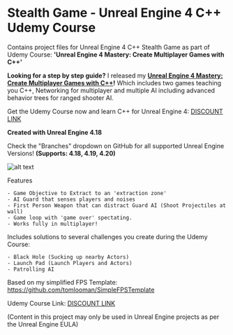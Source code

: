 # Stealth Game - Unreal Engine 4 C++ Udemy Course

Contains project files for Unreal Engine 4 C++ Stealth Game as part of Udemy Course: **'Unreal Engine 4 Mastery: Create Multiplayer Games with C++'**

**Looking for a step by step guide?** I released my **[Unreal Engine 4 Mastery: Create Multiplayer Games with C++](https://www.udemy.com/unrealengine-cpp/?couponCode=TLGH14)!** Which includes two games teaching you C++, Networking for multiplayer and multiple AI including advanced behavior trees for ranged shooter AI.

Get the Udemy Course now and learn C++ for Unreal Engine 4: [DISCOUNT LINK](https://www.udemy.com/unrealengine-cpp/?couponCode=TLGH14)

**Created with Unreal Engine 4.18**

Check the "Branches" dropdown on GitHub for all supported Unreal Engine Versions! **(Supports: 4.18, 4.19, 4.20)**

![alt text](http://www.tomlooman.com/wp-content/uploads/2017/12/Thumb_MainUE4Course30_header.jpg)

Features

	- Game Objective to Extract to an 'extraction zone'
	- AI Guard that senses players and noises
	- First Person Weapon that can distract Guard AI (Shoot Projectiles at wall)
	- Game loop with 'game over' spectating.
	- Works fully in multiplayer!

Includes solutions to several challenges you create during the Udemy Course:

	- Black Hole (Sucking up nearby Actors)
	- Launch Pad (Launch Players and Actors)
	- Patrolling AI


Based on my simplified FPS Template: https://github.com/tomlooman/SimpleFPSTemplate

Udemy Course Link: [DISCOUNT LINK](https://www.udemy.com/unrealengine-cpp/?couponCode=TLGH14)

(Content in this project may only be used in Unreal Engine projects as per the Unreal Engine EULA)

